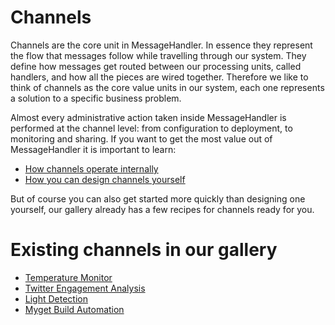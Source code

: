 # Channels

Channels are the core unit in MessageHandler. In essence they represent the flow that messages follow while travelling through our system. They define how messages get routed between our processing units, called handlers, and how all the pieces are wired together. Therefore we like to think of channels as the core value units in our system, each one represents a solution to a specific business problem.

Almost every administrative action taken inside MessageHandler is performed at the channel level: from configuration to deployment, to monitoring and sharing. If you want to get the most value out of MessageHandler it is important to learn:

 * [How channels operate internally](/documentation/designing-channels/channel-internals)
 * [How you can design channels yourself](/documentation/designing-channels)
 
But of course you can also get started more quickly than designing one yourself, our gallery already has a few recipes for channels ready for you.

# Existing channels in our gallery

 * [Temperature Monitor](/documentation/channels/temperature-monitor)
 * [Twitter Engagement Analysis](/documentation/channels/twitter-engagement-analysis)
 * [Light Detection](/documentation/channels/light-detection)
 * [Myget Build Automation](/documentation/channels/myget-build-automation)